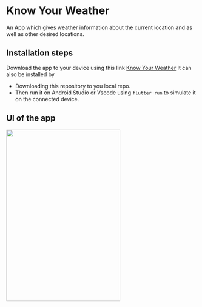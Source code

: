 # Know Your Weather

An App which gives weather information about the current location and as well as other desired locations.

## Installation steps

Download the app to your device using this link [Know Your Weather](https://weather-app-81dc6.firebaseapp.com/)
It can also be installed by
 - Downloading this repository to you local repo.
 - Then run it on Android Studio or Vscode using `flutter run` to simulate it on the connected device.

## UI of the app


<img src="https://github.com/AVKavan/WeatherApp-Flutter/assets/107805278/8d8b95f3-c56a-4e5d-86df-42e8e7d15d00" width="300" height="450" />


